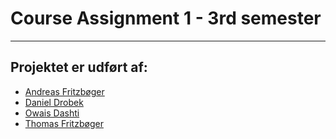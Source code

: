 # Course Assignment 1 - 3rd semester
---

## Projektet er udført af:
- [Andreas Fritzbøger](https://github.com/Wolfgang1235)
- [Daniel Drobek](https://github.com/DanielD99)
- [Owais Dashti](https://github.com/OwaisAD)
- [Thomas Fritzbøger](https://github.com/thomasfritzboger)
